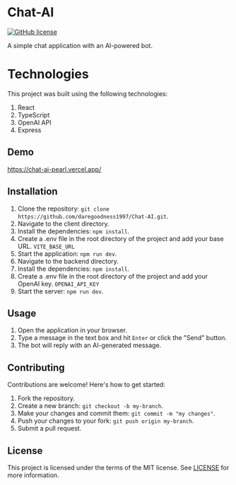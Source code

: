 # Chat-AI

[![GitHub license](https://img.shields.io/badge/license-MIT-blue.svg)](https://github.com/daregoodness1997/Chat-AI/blob/master/LICENSE)

A simple chat application with an AI-powered bot.

# Technologies

This project was built using the following technologies:

1. React
2. TypeScript
3. OpenAI API
4. Express

## Demo

https://chat-ai-pearl.vercel.app/

## Installation

1. Clone the repository: `git clone https://github.com/daregoodness1997/Chat-AI.git`.
2. Navigate to the client directory.
3. Install the dependencies: `npm install`.
4. Create a .env file in the root directory of the project and add your base URL.
   `VITE_BASE_URL `
5. Start the application: `npm run dev`.
6. Navigate to the backend directory.
7. Install the dependencies: `npm install`.
8. Create a .env file in the root directory of the project and add your OpenAI key.
   `OPENAI_API_KEY`
9. Start the server: `npm run dev`.

## Usage

1. Open the application in your browser.
2. Type a message in the text box and hit `Enter` or click the "Send" button.
3. The bot will reply with an AI-generated message.

## Contributing

Contributions are welcome! Here's how to get started:

1. Fork the repository.
2. Create a new branch: `git checkout -b my-branch`.
3. Make your changes and commit them: `git commit -m "my changes"`.
4. Push your changes to your fork: `git push origin my-branch`.
5. Submit a pull request.

## License

This project is licensed under the terms of the MIT license. See [LICENSE](LICENSE) for more information.
